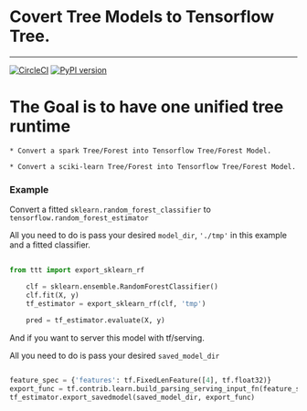 # Covert Tree Models to Tensorflow Tree.

---

[![CircleCI](https://circleci.com/gh/yupbank/tree_to_tensorflow/tree/master.svg?style=svg)](https://circleci.com/gh/yupbank/tree_to_tensorflow/tree/master)
[![PyPI version](https://badge.fury.io/py/TFTree.svg)](https://badge.fury.io/py/TFTree)

# The Goal is to have one unified tree runtime

	* Convert a spark Tree/Forest into Tensorflow Tree/Forest Model.

	* Convert a sciki-learn Tree/Forest into Tensorflow Tree/Forest Model.


### Example

Convert a fitted `sklearn.random_forest_classifier` to `tensorflow.random_forest_estimator`

All you need to do is pass your desired `model_dir`, `'./tmp'` in  this example and a fitted classifier.


```python
    
from ttt import export_sklearn_rf

    clf = sklearn.ensemble.RandomForestClassifier()
    clf.fit(X, y)
    tf_estimator = export_sklearn_rf(clf, 'tmp')
    
    pred = tf_estimator.evaluate(X, y)
```

And if you want to server this model with tf/serving.

All you need to do is pass your desired `saved_model_dir`

```python

feature_spec = {'features': tf.FixedLenFeature([4], tf.float32)}
export_func = tf.contrib.learn.build_parsing_serving_input_fn(feature_spec)
tf_estimator.export_savedmodel(saved_model_dir, export_func)
```
